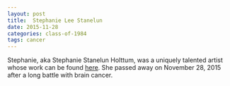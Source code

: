 ```yaml
---
layout: post
title:  Stephanie Lee Stanelun
date: 2015-11-28
categories: class-of-1984
tags: cancer
---
```

Stephanie, aka Stephanie Stanelun Holttum, was a uniquely talented artist whose work can be found [here](http://www.stephanieholttum.com/).  She passed away on November 28, 2015 after a long battle with brain cancer.  
